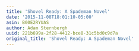 ```yaml
---
title: 'Shovel Ready: A Spademan Novel'
date: '2015-11-08T18:01:10-05:00'
asin: B00E2RYUAS
author: Adam Sternbergh
uuid: 221b699a-2f28-4412-bce8-31c5bd0c9d7a
original_title: 'Shovel Ready: A Spademan Novel'
---
```


